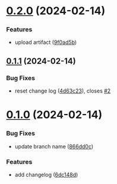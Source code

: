 # [0.2.0](https://github.com/adekllny/greetings-ci/compare/v0.1.1...v0.2.0) (2024-02-14)


### Features

* upload artifact ([9f0ad5b](https://github.com/adekllny/greetings-ci/commit/9f0ad5b6f48f2ccf4e2c859c550aab69448696ba))



## [0.1.1](https://github.com/adekllny/greetings-ci/compare/v0.1.0...v0.1.1) (2024-02-14)


### Bug Fixes

* reset change log ([4d63c23](https://github.com/adekllny/greetings-ci/commit/4d63c238461c1eb1ae5a2be1050b8ef2b504f1f0)), closes [#2](https://github.com/adekllny/greetings-ci/issues/2)



# [0.1.0](https://github.com/adekllny/greetings-ci/compare/6dc148dbb52ea4fe1690b69a5c85208c8da1e02b...v0.1.0) (2024-02-14)


### Bug Fixes

* update branch name ([866dd0c](https://github.com/adekllny/greetings-ci/commit/866dd0c33c46a3dfdc3c842e44ddb86db636f91e))


### Features

* add changelog ([6dc148d](https://github.com/adekllny/greetings-ci/commit/6dc148dbb52ea4fe1690b69a5c85208c8da1e02b))




